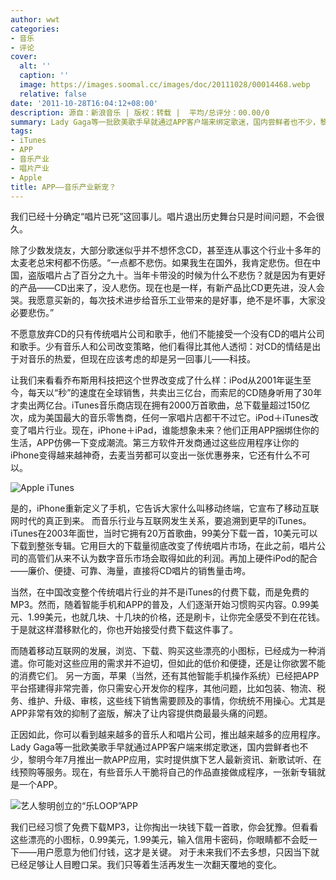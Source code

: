 ```yaml
---
author: wwt
categories:
- 音乐
- 评论
cover:
  alt: ''
  caption: ''
  image: https://images.soomal.cc/images/doc/20111028/00014468.webp
  relative: false
date: '2011-10-28T16:04:12+08:00'
description: 源自：新浪音乐 | 版权：转载 |  平均/总评分：00.00/0
summary: Lady Gaga等一批欧美歌手早就通过APP客户端来绑定歌迷，国内尝鲜者也不少，黎明今年7月推出一款APP应用，实时提供旗下艺人最新资讯、新歌试听、在线预购等服务。现在，有些音乐人干脆将自己的作品直接做成程序，一张新专辑就是一个APP。我们已经习惯了免费下载MP3，让你掏出一块钱下载一首歌，你会犹豫。但看看这些漂亮的小图标，0.99美元，1.99美元……
tags:
- iTunes
- APP
- 音乐产业
- 唱片产业
- Apple
title: APP――音乐产业新宠？
---
```


我们已经十分确定“唱片已死”这回事儿。唱片退出历史舞台只是时间问题，不会很久。

除了少数发烧友，大部分歌迷似乎并不想怀念CD，甚至连从事这个行业十多年的太麦老总宋柯都不伤感。“一点都不悲伤。如果我生在国外，我肯定悲伤。但在中国，盗版唱片占了百分之九十。当年卡带没的时候为什么不悲伤？就是因为有更好的产品――CD出来了，没人悲伤。现在也是一样，有新产品比CD更先进，没人会哭。我愿意买新的，每次技术进步给音乐工业带来的是好事，绝不是坏事，大家没必要悲伤。”

不愿意放弃CD的只有传统唱片公司和歌手，他们不能接受一个没有CD的唱片公司和歌手。少有音乐人和公司改变策略，他们看得比其他人透彻：对CD的情结是出于对音乐的热爱，但现在应该考虑的却是另一回事儿――科技。

让我们来看看乔布斯用科技把这个世界改变成了什么样：iPod从2001年诞生至今，每天以“秒”的速度在全球销售，共卖出三亿台，而索尼的CD随身听用了30年才卖出两亿台。iTunes音乐商店现在拥有2000万首歌曲，总下载量超过150亿次，成为美国最大的音乐零售商，任何一家唱片店都干不过它。iPod＋iTunes改变了唱片行业。现在，iPhone＋iPad，谁能想象未来？他们正用APP捆绑住你的生活，APP仿佛一下变成潮流。第三方软件开发商通过这些应用程序让你的iPhone变得越来越神奇，去麦当劳都可以变出一张优惠券来，它还有什么不可以。

![Apple iTunes](https://images.soomal.cc/images/doc/20111028/00014468.webp)





是的，iPhone重新定义了手机，它告诉大家什么叫移动终端，它宣布了移动互联网时代的真正到来。 而音乐行业与互联网发生关系，要追溯到更早的iTunes。iTunes在2003年面世，当时它拥有20万首歌曲，99美分下载一首，10美元可以下载到整张专辑。它用巨大的下载量彻底改变了传统唱片市场，在此之前，唱片公司的高管们从来不认为数字音乐市场会取得如此的利润。再加上硬件iPod的配合――廉价、便捷、可靠、海量，直接将CD唱片的销售量击垮。

当然，在中国改变整个传统唱片行业的并不是iTunes的付费下载，而是免费的MP3。然而，随着智能手机和APP的普及，人们逐渐开始习惯购买内容。0.99美元、1.99美元，也就几块、十几块的价格，还是刷卡，让你完全感受不到在花钱。于是就这样潜移默化的，你也开始接受付费下载这件事了。

而随着移动互联网的发展，浏览、下载、购买这些漂亮的小图标，已经成为一种消遣。你可能对这些应用的需求并不迫切，但如此的低价和便捷，还是让你欲罢不能的消费它们。 另一方面，苹果（当然，还有其他智能手机操作系统）已经把APP平台搭建得非常完善，你只需安心开发你的程序，其他问题，比如包装、物流、税务、维护、升级、审核，这些线下销售需要顾及的事情，你统统不用操心。尤其是APP非常有效的抑制了盗版，解决了让内容提供商最最头痛的问题。

正因如此，你可以看到越来越多的音乐人和唱片公司，推出越来越多的应用程序。Lady Gaga等一批欧美歌手早就通过APP客户端来绑定歌迷，国内尝鲜者也不少，黎明今年7月推出一款APP应用，实时提供旗下艺人最新资讯、新歌试听、在线预购等服务。现在，有些音乐人干脆将自己的作品直接做成程序，一张新专辑就是一个APP。

![艺人黎明创立的“乐LOOP”APP](https://images.soomal.cc/images/doc/20111028/00014469.webp)





我们已经习惯了免费下载MP3，让你掏出一块钱下载一首歌，你会犹豫。但看看这些漂亮的小图标，0.99美元，1.99美元，输入信用卡密码，你眼睛都不会眨一下――用户愿意为他们付钱，这才是关键。 对于未来我们不去多想，只因当下就已经足够让人目瞪口呆。我们只等着生活再发生一次翻天覆地的变化。